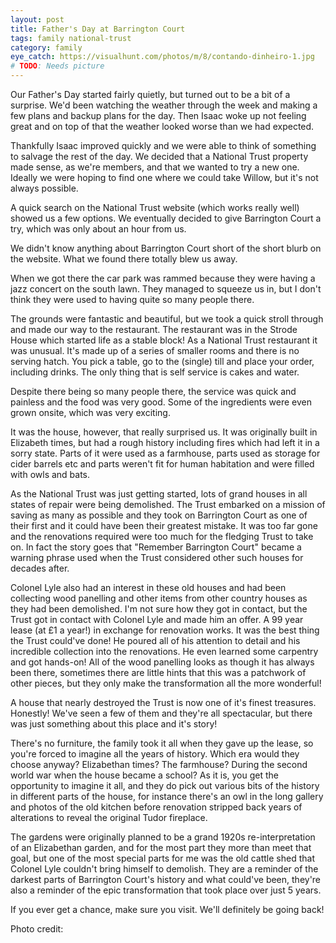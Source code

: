 ```yaml
---
layout: post
title: Father's Day at Barrington Court
tags: family national-trust 
category: family
eye_catch: https://visualhunt.com/photos/m/8/contando-dinheiro-1.jpg
# TODO: Needs picture
---
```


Our Father's Day started fairly quietly, but turned out to be a bit of a surprise. We'd been watching the weather through the week and making a few plans and backup plans for the day. Then Isaac woke up not feeling great and on top of that the weather looked worse than we had expected.

Thankfully Isaac improved quickly and we were able to think of something to salvage the rest of the day. We decided that a National Trust property made sense, as we're members, and that we wanted to try a new one. Ideally we were hoping to find one where we could take Willow, but it's not always possible.

A quick search on the National Trust website (which works really well) showed us a few options. We eventually decided to give Barrington Court a try, which was only about an hour from us.

<!--more-->

We didn't know anything about Barrington Court short of the short blurb on the website. What we found there totally blew us away. 

When we got there the car park was rammed because they were having a jazz concert on the south lawn. They managed to squeeze us in, but I don't think they were used to having quite so many people there.

The grounds were fantastic and beautiful, but we took a quick stroll through and made our way to the restaurant. The restaurant was in the Strode House which started life as a stable block! As a National Trust restaurant it was unusual. It's made up of a series of smaller rooms and there is no serving hatch. You pick a table, go to the (single) till and place your order, including drinks. The only thing that is self service is cakes and water.

Despite there being so many people there, the service was quick and painless and the food was very good. Some of the ingredients were even grown onsite, which was very exciting.

It was the house, however, that really surprised us. It was originally built in Elizabeth times, but had a rough history including fires which had left it in a sorry state. Parts of it were used as a farmhouse, parts used as storage for cider barrels etc and parts weren't fit for human habitation and were filled with owls and bats.

As the National Trust was just getting started, lots of grand houses in all states of repair were being demolished. The Trust embarked on a mission of saving as many as possible and they took on Barrington Court as one of their first and it could have been their greatest mistake. It was too far gone and the renovations required were too much for the fledging Trust to take on. In fact the story goes that "Remember Barrington Court" became a warning phrase used when the Trust considered other such houses for decades after.

Colonel Lyle also had an interest in these old houses and had been collecting wood panelling and other items from other country houses as they had been demolished. I'm not sure how they got in contact, but the Trust got in contact with Colonel Lyle and made him an offer. A 99 year lease (at £1 a year!) in exchange for renovation works. It was the best thing the Trust could've done! He poured all of his attention to detail and his incredible collection into the renovations. He even learned some carpentry and got hands-on! All of the wood panelling looks as though it has always been there, sometimes there are little hints that this was a patchwork of other pieces, but they only make the transformation all the more wonderful!

A house that nearly destroyed the Trust is now one of it's finest treasures. Honestly! We've seen a few of them and they're all spectacular, but there was just something about this place and it's story!

There's no furniture, the family took it all when they gave up the lease, so you're forced to imagine all the years of history. Which era would they choose anyway? Elizabethan times? The farmhouse? During the second world war when the house became a school? As it is, you get the opportunity to imagine it all, and they do pick out various bits of the history in different parts of the house, for instance there's an owl in the long gallery and photos of the old kitchen before renovation stripped back years of alterations to reveal the original Tudor fireplace.

The gardens were originally planned to be a grand 1920s re-interpretation of an Elizabethan garden, and for the most part they more than meet that goal, but one of the most special parts for me was the old cattle shed that Colonel Lyle couldn't bring himself to demolish. They are a reminder of the darkest parts of Barrington Court's history and what could've been, they're also a reminder of the epic transformation that took place over just 5 years.

If you ever get a chance, make sure you visit. We'll definitely be going back!

Photo credit:
